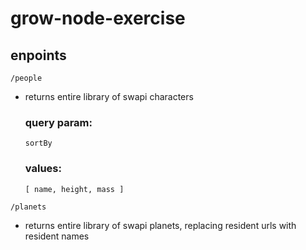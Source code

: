 # grow-node-exercise

## enpoints
```
/people
```
* returns entire library of swapi characters
  
   ### query param:
   ```
   sortBy 
   ```
   ### values:
   ```
   [ name, height, mass ]
   ```
```
/planets
```
* returns entire library of swapi planets, replacing resident urls with resident names